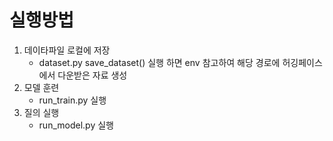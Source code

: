 # 실행방법
1. 데이타파일 로컬에 저장
    - dataset.py save_dataset() 실행 하면 env 참고하여 해당 경로에 허깅페이스에서 다운받은 자료 생성
2. 모델 훈련
    - run_train.py 실행
3. 질의 실행
    - run_model.py 실행